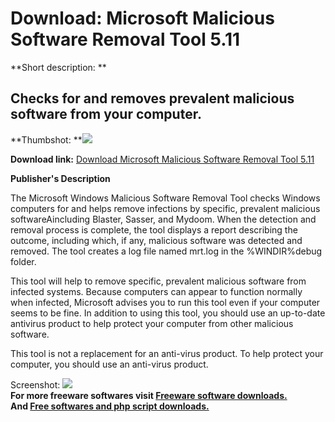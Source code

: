 # Download: Microsoft Malicious Software Removal Tool 5.11

**Short description: **

## Checks for and removes prevalent malicious software from your computer.

  
**Thumbshot: **![](http://www.freewarefiles.com/screenshot/mlcssftwrrmtool4_md.jpg)   
  
**Download link:** [Download Microsoft Malicious Software Removal Tool 5.11](http://freesoftwares.boysofts.com/Microsoft-Malicious-Software-Removal-Tool_program_13546.html)  
  

**Publisher's Description**  
  

The Microsoft Windows Malicious Software Removal Tool checks Windows computers
for and helps remove infections by specific, prevalent malicious
softwareAincluding Blaster, Sasser, and Mydoom. When the detection and removal
process is complete, the tool displays a report describing the outcome,
including which, if any, malicious software was detected and removed. The tool
creates a log file named mrt.log in the %WINDIR%debug folder.

This tool will help to remove specific, prevalent malicious software from
infected systems. Because computers can appear to function normally when
infected, Microsoft advises you to run this tool even if your computer seems
to be fine. In addition to using this tool, you should use an up-to-date
antivirus product to help protect your computer from other malicious software.

This tool is not a replacement for an anti-virus product. To help protect your
computer, you should use an anti-virus product.

  
  
Screenshot: ![](http://www.freewarefiles.com/screenshot/mlcssftwrrmtool4.jpg)  
**For more freeware softwares visit [Freeware software downloads.](http://freesoftwares.boysofts.com/)**   
**And [Free softwares and php script downloads.](http://www.boysofts.com/)**

